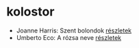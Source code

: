 # kolostor

- Joanne Harris: Szent bolondok [részletek](_details/%7Bopf.creator%7D.md#id_1120)
- Umberto Eco: A rózsa neve [részletek](_details/%7Bopf.creator%7D.md#id_789)